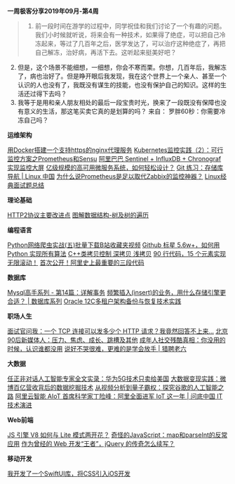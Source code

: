 **一周极客分享2019年09月-第4周**

> 1. 前一段时间在游学的过程中，同学祝佳和我们讨论了一个有趣的问题。我们小时候就听说，将来会有一种技术，如果得了绝症，可以把自己冷冻起来，等过了几百年之后，医学发达了，可以治疗这种绝症了，再把自己解冻，治好病，再活下去。这听起来挺美好吧？
2. 但是，这个场景不能细想，一细想，你会不寒而栗。你想，几百年后，我解冻了，病也治好了。但是睁开眼后我发现，我在这个世界上一个亲人、甚至一个认识的人也没有了，我既没有谋生的技能，也没有保护自己的知识。这样的生活还过得下去吗？
3. 我等于是用和亲人朋友相处的最后一段宝贵时光，换来了一段既没有保障也没有意义的生活，那这笔买卖它真的是划算的吗？
来自： 罗胖60秒：你需要冷冻自己吗？

**运维架构**

[用Docker搭建一个支持https的nginx代理服务](https://www.geek-share.com/detail/2780659901.html "用Docker搭建一个支持https的nginx代理服务")
[Kubernetes监控实践（2）：可行监控方案之Prometheus和Sensu](https://www.geek-share.com/detail/2780552115.html "Kubernetes监控实践（2）：可行监控方案之Prometheus和Sensu")
[阿里巴巴 Sentinel  + InfluxDB + Chronograf 实现监控大屏](https://www.geek-share.com/detail/2780544801.html "阿里巴巴 Sentinel  + InfluxDB + Chronograf 实现监控大屏")
[亿级规模的高可用微服务系统，如何轻松设计？](https://www.geek-share.com/detail/2780319500.html "亿级规模的高可用微服务系统，如何轻松设计？")
[Git 练习：存储库导航 | Linux 中国](https://www.geek-share.com/detail/2780317194.html "Git 练习：存储库导航 | Linux 中国")
[为什么说Prometheus是足以取代Zabbix的监控神器？](https://www.geek-share.com/detail/2780194100.html "为什么说Prometheus是足以取代Zabbix的监控神器？")
[Linux经典面试题总结](https://www.geek-share.com/detail/2780119401.html "Linux经典面试题总结")

**理论基础**

[HTTP2协议主要改进点](https://www.geek-share.com/detail/2780659759.html "HTTP2协议主要改进点")
[图解数据结构-树及树的遍历](https://www.geek-share.com/detail/2780576540.html "图解数据结构-树及树的遍历")

**编程语言**

[Python网络爬虫实战(五)批量下载B站收藏夹视频](https://www.geek-share.com/detail/2780638280.html "Python网络爬虫实战(五)批量下载B站收藏夹视频")
[Github 标星 5.6w+，如何用 Python 实现所有算法](https://www.geek-share.com/detail/2780372302.html "Github 标星 5.6w+，如何用 Python 实现所有算法")
[C++类拷贝控制 深拷贝 浅拷贝](https://www.geek-share.com/detail/2780315780.html "C++类拷贝控制 深拷贝 浅拷贝")
[90 行代码，15 个元素实现无限滚动！](https://www.geek-share.com/detail/2780125238.html "90 行代码，15 个元素实现无限滚动！")
[首次公开！阿里史上最重要的三段代码](https://www.geek-share.com/detail/2780117600.html "首次公开！阿里史上最重要的三段代码")

**数据库**

[Mysql高手系列 - 第14篇：详解事务](https://www.geek-share.com/detail/2780549600.html "Mysql高手系列 - 第14篇：详解事务")
[频繁插入(insert)的业务，用什么存储引擎更合适？ | 数据库系列](https://www.geek-share.com/detail/2780544200.html "频繁插入(insert)的业务，用什么存储引擎更合适？ | 数据库系列")
[Oracle 12C多租户架构备份与恢复技术实践](https://www.geek-share.com/detail/2780539701.html "Oracle 12C多租户架构备份与恢复技术实践")

**职场人生**

[面试官问我：一个 TCP 连接可以发多少个 HTTP 请求？我竟然回答不上来...](https://www.geek-share.com/detail/2780543607.html "面试官问我：一个 TCP 连接可以发多少个 HTTP 请求？我竟然回答不上来...")
[北京90后新媒体人：压力、焦虑、成长、跳槽及其他](https://www.geek-share.com/detail/2780372304.html "北京90后新媒体人：压力、焦虑、成长、跳槽及其他")
[成年人社交残酷真相：你没用的时候，认识谁都没用](https://www.geek-share.com/detail/2780339091.html "成年人社交残酷真相：你没用的时候，认识谁都没用")
[说好不哭很难，更难的是学会放手 | 猎聘老六](https://www.geek-share.com/detail/2780117601.html "说好不哭很难，更难的是学会放手 | 猎聘老六")

**大数据**

[任正非对话人工智能专家全文实录：华为5G技术只卖给美国](https://www.geek-share.com/detail/2780511124.html "任正非对话人工智能专家全文实录：华为5G技术只卖给美国")
[大数据变现实践：微博百亿营收背后的数据挖掘技术](https://www.geek-share.com/detail/2780366900.html "大数据变现实践：微博百亿营收背后的数据挖掘技术")
[从视频分析到量子霸权：探究谷歌的人工智能之路](https://www.geek-share.com/detail/2780316670.html "从视频分析到量子霸权：探究谷歌的人工智能之路")
[阿里云智能 AIoT 首席科学家丁险峰：阿里全面进军 IoT 这一年 | 问底中国 IT 技术演进](https://www.geek-share.com/detail/2780129600.html "阿里云智能 AIoT 首席科学家丁险峰：阿里全面进军 IoT 这一年 | 问底中国 IT 技术演进")

**Web前端**

[JS 引擎 V8 如何与 Lite 模式两开花？](https://www.geek-share.com/detail/2780372001.html "JS 引擎 V8 如何与 Lite 模式两开花？")
[奇怪的JavaScript：map和parseInt的反常应用](https://www.geek-share.com/detail/2780319375.html "奇怪的JavaScript：map和parseInt的反常应用")
[作为曾经的 Web 开发“王者”，jQuery 的传奇怎么续写？](https://www.geek-share.com/detail/2780125237.html "作为曾经的 Web 开发“王者”，jQuery 的传奇怎么续写？")

**移动开发**

[我开发了一个SwiftUI库，将CSS引入iOS开发](https://www.geek-share.com/detail/2780319373.html "我开发了一个SwiftUI库，将CSS引入iOS开发")
